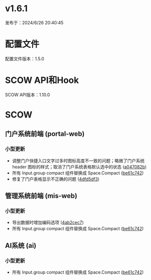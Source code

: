 # v1.6.1

发布于：2024/6/26 20:40:45



# 配置文件

配置文件版本：1.5.0


# SCOW API和Hook

SCOW API版本：1.10.0


# SCOW

## 门户系统前端 (portal-web) 

### 小型更新
- 调整门户快捷入口文字过多时图标高度不一致的问题；略微了门户系统 header 图标的样式；取消了门户系统表格默认选中的状态 ([a047082b](https://github.com/PKUHPC/OpenSCOW/commit/a047082b9925fc19025f220307543270beb13df1))
- 所有 Input.group compact 组件替换成 Space.Compact ([be61c742](https://github.com/PKUHPC/OpenSCOW/commit/be61c742ed34cd4ede199783bd52f8faafb241a9))
- 修复了门户表格显示不正确的问题 ([4dfd5df3](https://github.com/PKUHPC/OpenSCOW/commit/4dfd5df3b3e31dca41e2046b3f971799f1cf8fb6))

## 管理系统前端 (mis-web) 

### 小型更新
- 导出数据时增加编码选项 ([4ab2cec7](https://github.com/PKUHPC/OpenSCOW/commit/4ab2cec777c2451f67a7fc6189a52427d4c3cf5a))
- 所有 Input.group compact 组件替换成 Space.Compact ([be61c742](https://github.com/PKUHPC/OpenSCOW/commit/be61c742ed34cd4ede199783bd52f8faafb241a9))

## AI系统 (ai) 

### 小型更新
- 所有 Input.group compact 组件替换成 Space.Compact ([be61c742](https://github.com/PKUHPC/OpenSCOW/commit/be61c742ed34cd4ede199783bd52f8faafb241a9))


